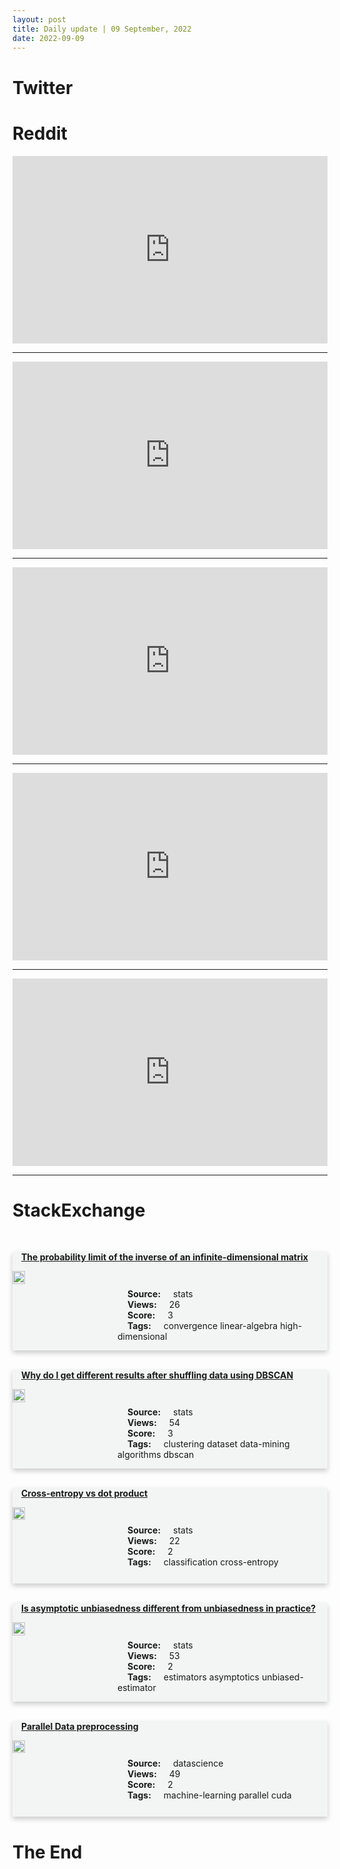 ```yaml
---
layout: post
title: Daily update | 09 September, 2022
date: 2022-09-09
---
```


<script async src="https://platform.twitter.com/widgets.js" charset="utf-8"></script>


<script src='https://storage.ko-fi.com/cdn/scripts/overlay-widget.js'></script>
<script>
  kofiWidgetOverlay.draw('themldojo', {
    'type': 'floating-chat',
    'floating-chat.donateButton.text': 'Support me',
    'floating-chat.donateButton.background-color': '#f45d22',
    'floating-chat.donateButton.text-color': '#fff'
  });
</script>

# Twitter 

<blockquote class="twitter-tweet"><a href="https://twitter.com/georgiagkioxari/status/1567997809424748551"></a></blockquote>

<blockquote class="twitter-tweet"><a href="https://twitter.com/evacide/status/1567912954007539712"></a></blockquote>

<blockquote class="twitter-tweet"><a href="https://twitter.com/EFF/status/1567904874461016064"></a></blockquote>

<blockquote class="twitter-tweet"><a href="https://twitter.com/opinonhaver/status/1567762207311790080"></a></blockquote>

<blockquote class="twitter-tweet"><a href="https://twitter.com/fchollet/status/1567969365164969984"></a></blockquote>

<blockquote class="twitter-tweet"><a href="https://twitter.com/huggingface/status/1567923765031612416"></a></blockquote>

<blockquote class="twitter-tweet"><a href="https://twitter.com/DeepMind/status/1567846480026664963"></a></blockquote>

<blockquote class="twitter-tweet"><a href="https://twitter.com/huggingface/status/1567942529202413574"></a></blockquote>

<blockquote class="twitter-tweet"><a href="https://twitter.com/huggingface/status/1567900127490097155"></a></blockquote>

<blockquote class="twitter-tweet"><a href="https://twitter.com/TensorFlow/status/1567908866947530754"></a></blockquote>

# Reddit 

<iframe id="reddit-embed" src="https://www.redditmedia.com/r/datascience/comments/x914fr/i_have_my_first_data_science_interview_tomorrow_i?ref_source=embed&amp;ref=share&amp;embed=true" sandbox="allow-scripts allow-same-origin allow-popups" style="border: none;" height="300" width="100%" scrolling="yes"></iframe>
<hr style="width:100%;text-align:left;margin-left:0">
<iframe id="reddit-embed" src="https://www.redditmedia.com/r/datascience/comments/x8tjkx/i_was_invited_to_interview_for_a_lower_position?ref_source=embed&amp;ref=share&amp;embed=true" sandbox="allow-scripts allow-same-origin allow-popups" style="border: none;" height="300" width="100%" scrolling="yes"></iframe>
<hr style="width:100%;text-align:left;margin-left:0">
<iframe id="reddit-embed" src="https://www.redditmedia.com/r/datascience/comments/x9dyd8/do_data_scientists_need_to_do_leetcode_for_data?ref_source=embed&amp;ref=share&amp;embed=true" sandbox="allow-scripts allow-same-origin allow-popups" style="border: none;" height="300" width="100%" scrolling="yes"></iframe>
<hr style="width:100%;text-align:left;margin-left:0">
<iframe id="reddit-embed" src="https://www.redditmedia.com/r/MachineLearning/comments/x916p5/n_gym_0260_was_just_released_with_the_last?ref_source=embed&amp;ref=share&amp;embed=true" sandbox="allow-scripts allow-same-origin allow-popups" style="border: none;" height="300" width="100%" scrolling="yes"></iframe>
<hr style="width:100%;text-align:left;margin-left:0">
<iframe id="reddit-embed" src="https://www.redditmedia.com/r/dataengineering/comments/x90yf4/how_do_i_become_a_data_engineer?ref_source=embed&amp;ref=share&amp;embed=true" sandbox="allow-scripts allow-same-origin allow-popups" style="border: none;" height="300" width="100%" scrolling="yes"></iframe>
<hr style="width:100%;text-align:left;margin-left:0">

<style>
.card {
box-shadow: 0 4px 8px 0 rgba(0,0,0,0.2);
transition: 0.3s;
width: 100%;
background-color: #F3F4F4;
}
p{
    margin-left:  3em;
    padding-top: 1em;
}
.part2{
    display: grid;
    grid-template-columns: 1fr 3fr;
}
h4{
    margin: 1em;
}

.card:hover {
box-shadow: 0 8px 16px 0 rgba(0,0,0,0.2);
}
b {
padding: 2px 16px;
}
</style>
  
# StackExchange 


  <br>
  <div class="card">
  <h4><a href='https://stats.stackexchange.com/questions/588129/the-probability-limit-of-the-inverse-of-an-infinite-dimensional-matrix'>The probability limit of the inverse of an infinite-dimensional matrix</a></h4> 
  <div class="part2">
      <img src="https://cdn.sstatic.net/Sites/stats/Img/apple-touch-icon@2.png?v=344f57aa10cc" alt="Img missing!" style="width:40%">
      <p><b>Source:</b> stats<br><b>Views:</b> 26<br><b>Score:</b> 3<br><b>Tags:</b> <span class="badge badge-dark">convergence</span> <span class="badge badge-dark">linear-algebra</span> <span class="badge badge-dark">high-dimensional</span></p> 
  </div>
  </div>
      
  <br>
  <div class="card">
  <h4><a href='https://stats.stackexchange.com/questions/588197/why-do-i-get-different-results-after-shuffling-data-using-dbscan'>Why do I get different results after shuffling data using DBSCAN</a></h4> 
  <div class="part2">
      <img src="https://cdn.sstatic.net/Sites/stats/Img/apple-touch-icon@2.png?v=344f57aa10cc" alt="Img missing!" style="width:40%">
      <p><b>Source:</b> stats<br><b>Views:</b> 54<br><b>Score:</b> 3<br><b>Tags:</b> <span class="badge badge-dark">clustering</span> <span class="badge badge-dark">dataset</span> <span class="badge badge-dark">data-mining</span> <span class="badge badge-dark">algorithms</span> <span class="badge badge-dark">dbscan</span></p> 
  </div>
  </div>
      
  <br>
  <div class="card">
  <h4><a href='https://stats.stackexchange.com/questions/588168/cross-entropy-vs-dot-product'>Cross-entropy vs dot product</a></h4> 
  <div class="part2">
      <img src="https://cdn.sstatic.net/Sites/stats/Img/apple-touch-icon@2.png?v=344f57aa10cc" alt="Img missing!" style="width:40%">
      <p><b>Source:</b> stats<br><b>Views:</b> 22<br><b>Score:</b> 2<br><b>Tags:</b> <span class="badge badge-dark">classification</span> <span class="badge badge-dark">cross-entropy</span></p> 
  </div>
  </div>
      
  <br>
  <div class="card">
  <h4><a href='https://stats.stackexchange.com/questions/588153/is-asymptotic-unbiasedness-different-from-unbiasedness-in-practice'>Is asymptotic unbiasedness different from unbiasedness in practice?</a></h4> 
  <div class="part2">
      <img src="https://cdn.sstatic.net/Sites/stats/Img/apple-touch-icon@2.png?v=344f57aa10cc" alt="Img missing!" style="width:40%">
      <p><b>Source:</b> stats<br><b>Views:</b> 53<br><b>Score:</b> 2<br><b>Tags:</b> <span class="badge badge-dark">estimators</span> <span class="badge badge-dark">asymptotics</span> <span class="badge badge-dark">unbiased-estimator</span></p> 
  </div>
  </div>
      
  <br>
  <div class="card">
  <h4><a href='https://datascience.stackexchange.com/questions/114240/parallel-data-preprocessing'>Parallel Data preprocessing</a></h4> 
  <div class="part2">
      <img src="https://cdn.sstatic.net/Sites/datascience/Img/apple-touch-icon@2.png?v=1c36463984b3" alt="Img missing!" style="width:40%">
      <p><b>Source:</b> datascience<br><b>Views:</b> 49<br><b>Score:</b> 2<br><b>Tags:</b> <span class="badge badge-dark">machine-learning</span> <span class="badge badge-dark">parallel</span> <span class="badge badge-dark">cuda</span></p> 
  </div>
  </div>
      
# The End